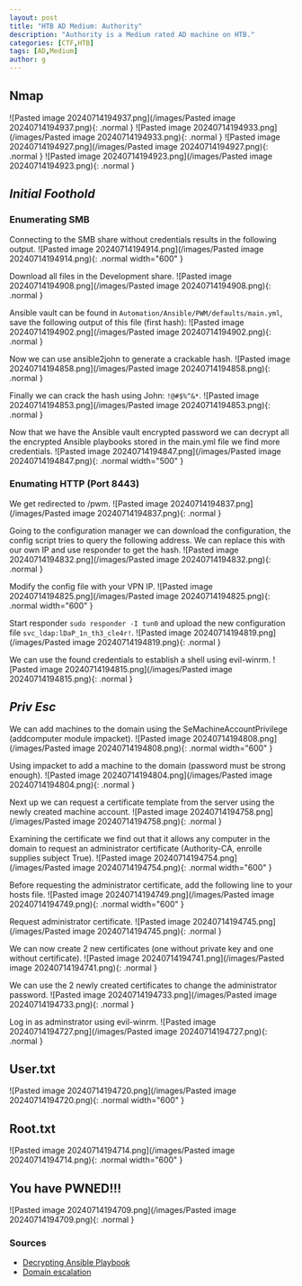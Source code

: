 ```yaml
---
layout: post
title: "HTB AD Medium: Authority"
description: "Authority is a Medium rated AD machine on HTB."
categories: [CTF,HTB]
tags: [AD,Medium]
author: g
---
```


## Nmap
![Pasted image 20240714194937.png](/images/Pasted image 20240714194937.png){: .normal }
![Pasted image 20240714194933.png](/images/Pasted image 20240714194933.png){: .normal }
![Pasted image 20240714194927.png](/images/Pasted image 20240714194927.png){: .normal }
![Pasted image 20240714194923.png](/images/Pasted image 20240714194923.png){: .normal }

## _**Initial Foothold**_
### Enumerating SMB
Connecting to the SMB share without credentials results in the following output.
![Pasted image 20240714194914.png](/images/Pasted image 20240714194914.png){: .normal width="600" }


Download all files in the Development share.
![Pasted image 20240714194908.png](/images/Pasted image 20240714194908.png){: .normal }


Ansible vault can be found in `Automation/Ansible/PWM/defaults/main.yml`, save the following output of this file (first hash):
![Pasted image 20240714194902.png](/images/Pasted image 20240714194902.png){: .normal }


Now we can use ansible2john to generate a crackable hash.
![Pasted image 20240714194858.png](/images/Pasted image 20240714194858.png){: .normal }


Finally we can crack the hash using John: `!@#$%^&*`.
![Pasted image 20240714194853.png](/images/Pasted image 20240714194853.png){: .normal }


Now that we have the Ansible vault encrypted password we can decrypt all the encrypted Ansible playbooks stored in the main.yml file we find more credentials.
![Pasted image 20240714194847.png](/images/Pasted image 20240714194847.png){: .normal width="500" }


### Enumating HTTP (Port 8443)
We get redirected to /pwm.
![Pasted image 20240714194837.png](/images/Pasted image 20240714194837.png){: .normal }


Going to the configuration manager we can download the configuration, the config script tries to query the following address. We can replace this with our own IP and use responder to get the hash.
![Pasted image 20240714194832.png](/images/Pasted image 20240714194832.png){: .normal }


Modify the config file with your VPN IP.
![Pasted image 20240714194825.png](/images/Pasted image 20240714194825.png){: .normal width="600" }


Start responder `sudo responder -I tun0` and upload the new configuration file `svc_ldap:lDaP_1n_th3_cle4r!`.
![Pasted image 20240714194819.png](/images/Pasted image 20240714194819.png){: .normal }


We can use the found credentials to establish a shell using evil-winrm.
![Pasted image 20240714194815.png](/images/Pasted image 20240714194815.png){: .normal }



## _**Priv Esc**_
We can add machines to the domain using the SeMachineAccountPrivilege (addcomputer module impacket).
![Pasted image 20240714194808.png](/images/Pasted image 20240714194808.png){: .normal width="600" }


Using impacket to add a machine to the domain (password must be strong enough).
![Pasted image 20240714194804.png](/images/Pasted image 20240714194804.png){: .normal }


Next up we can request a certificate template from the server using the newly created machine account.
![Pasted image 20240714194758.png](/images/Pasted image 20240714194758.png){: .normal }


Examining the certificate we find out that it allows any computer in the domain to request an administrator certificate (Authority-CA, enrolle supplies subject True).
![Pasted image 20240714194754.png](/images/Pasted image 20240714194754.png){: .normal width="600" }


Before requesting the administrator certificate, add the following line to your hosts file.
![Pasted image 20240714194749.png](/images/Pasted image 20240714194749.png){: .normal width="600" }


Request administrator certificate.
![Pasted image 20240714194745.png](/images/Pasted image 20240714194745.png){: .normal }


We can now create 2 new certificates (one without private key and one without certificate).
![Pasted image 20240714194741.png](/images/Pasted image 20240714194741.png){: .normal }


We can use the 2 newly created certificates to change the administrator password.
![Pasted image 20240714194733.png](/images/Pasted image 20240714194733.png){: .normal }


Log in as adminstrator using evil-winrm.
![Pasted image 20240714194727.png](/images/Pasted image 20240714194727.png){: .normal }



## User.txt
![Pasted image 20240714194720.png](/images/Pasted image 20240714194720.png){: .normal width="600" }


## Root.txt
![Pasted image 20240714194714.png](/images/Pasted image 20240714194714.png){: .normal width="600" }


## You have PWNED!!!
![Pasted image 20240714194709.png](/images/Pasted image 20240714194709.png){: .normal }


### Sources
- [Decrypting Ansible Playbook](https://exploit-notes.hdks.org/exploit/cryptography/algorithm/ansible-vault-secret/)
- [Domain escalation](https://book.hacktricks.xyz/windows-hardening/active-directory-methodology/ad-certificates/domain-escalation)